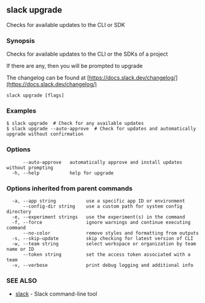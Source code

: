 ## slack upgrade

Checks for available updates to the CLI or SDK

### Synopsis

Checks for available updates to the CLI or the SDKs of a project

If there are any, then you will be prompted to upgrade

The changelog can be found at [https://docs.slack.dev/changelog/](https://docs.slack.dev/changelog/)

```
slack upgrade [flags]
```

### Examples

```
$ slack upgrade  # Check for any available updates
$ slack upgrade --auto-approve  # Check for updates and automatically upgrade without confirmation
```

### Options

```
      --auto-approve   automatically approve and install updates without prompting
  -h, --help           help for upgrade
```

### Options inherited from parent commands

```
  -a, --app string           use a specific app ID or environment
      --config-dir string    use a custom path for system config directory
  -e, --experiment strings   use the experiment(s) in the command
  -f, --force                ignore warnings and continue executing command
      --no-color             remove styles and formatting from outputs
  -s, --skip-update          skip checking for latest version of CLI
  -w, --team string          select workspace or organization by team name or ID
      --token string         set the access token associated with a team
  -v, --verbose              print debug logging and additional info
```

### SEE ALSO

* [slack](slack)	 - Slack command-line tool

